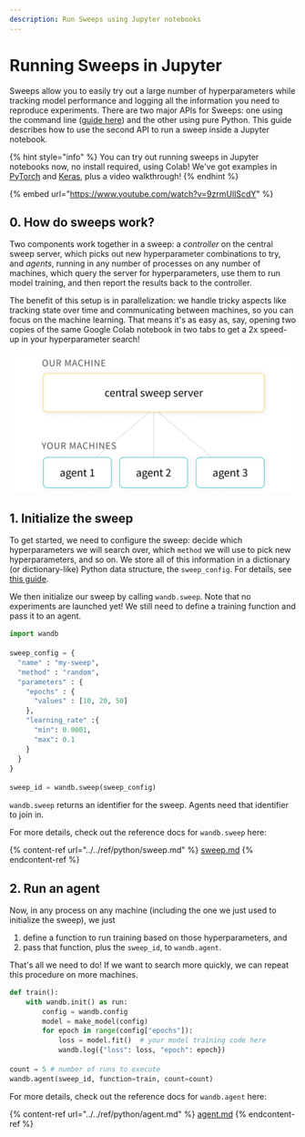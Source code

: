 ```yaml
---
description: Run Sweeps using Jupyter notebooks
---
```


# Running Sweeps in Jupyter

Sweeps allow you to easily try out a large number of hyperparameters while tracking model performance and logging all the information you need to reproduce experiments. There are two major APIs for Sweeps: one using the command line ([guide here](quickstart.md)) and the other using pure Python. This guide describes how to use the second API to run a sweep inside a Jupyter notebook.

{% hint style="info" %}
You can try out running sweeps in Jupyter notebooks now, no install required, using Colab! We've got examples in [PyTorch](https://github.com/wandb/gitbook/tree/fa673bac0304afa7959c5e0116169cf62a893779/sweeps-colab/README.md) and [Keras](http://wandb.me/tf-sweeps-colab), plus a video walkthrough!
{% endhint %}

{% embed url="https://www.youtube.com/watch?v=9zrmUIlScdY" %}

## 0. How do sweeps work?

Two components work together in a sweep: a _controller_ on the central sweep server, which picks out new hyperparameter combinations to try, and _agents_, running in any number of processes on any number of machines, which query the server for hyperparameters, use them to run model training, and then report the results back to the controller.

The benefit of this setup is in parallelization: we handle tricky aspects like tracking state over time and communicating between machines, so you can focus on the machine learning. That means it's as easy as, say, opening two copies of the same Google Colab notebook in two tabs to get a 2x speed-up in your hyperparameter search!

![](<../../.gitbook/assets/image (73).png>)

## 1. Initialize the sweep

To get started, we need to configure the sweep: decide which hyperparameters we will search over, which `method` we will use to pick new hyperparameters, and so on. We store all of this information in a dictionary (or dictionary-like) Python data structure, the `sweep_config`. For details, see [this guide](https://docs.wandb.ai/guides/sweeps/configuration).

We then initialize our sweep by calling `wandb.sweep`. Note that no experiments are launched yet! We still need to define a training function and pass it to an agent.

```python
import wandb

sweep_config = {
  "name" : "my-sweep",
  "method" : "random",
  "parameters" : {
    "epochs" : {
      "values" : [10, 20, 50]
    },
    "learning_rate" :{
      "min": 0.0001,
      "max": 0.1
    }
  }
}

sweep_id = wandb.sweep(sweep_config)
```

`wandb.sweep` returns an identifier for the sweep. Agents need that identifier to join in.

For more details, check out the reference docs for `wandb.sweep` here:

{% content-ref url="../../ref/python/sweep.md" %}
[sweep.md](../../ref/python/sweep.md)
{% endcontent-ref %}

## 2. Run an agent

Now, in any process on any machine (including the one we just used to initialize the sweep), we just

1. define a function to run training based on those hyperparameters, and
2. pass that function, plus the `sweep_id`, to `wandb.agent`. 

That's all we need to do! If we want to search more quickly, we can repeat this procedure on more machines.

```python
def train():
    with wandb.init() as run:
        config = wandb.config
        model = make_model(config)
        for epoch in range(config["epochs"]):
            loss = model.fit()  # your model training code here
            wandb.log({"loss": loss, "epoch": epoch})

count = 5 # number of runs to execute
wandb.agent(sweep_id, function=train, count=count)
```

For more details, check out the reference docs for `wandb.agent` here:

{% content-ref url="../../ref/python/agent.md" %}
[agent.md](../../ref/python/agent.md)
{% endcontent-ref %}
